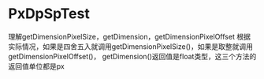 # PxDpSpTest
理解getDimensionPixelSize，getDimension，getDimensionPixelOffset
根据实际情况，如果是四舍五入就调用getDimensionPixelSize()，如果是取整就调用getDimensionPixelOffset()，
getDimension()返回值是float类型，这三个方法的返回值单位都是px
